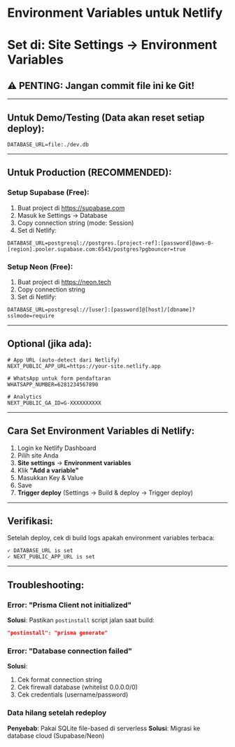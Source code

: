 # Environment Variables untuk Netlify
# Set di: Site Settings → Environment Variables

## ⚠️ PENTING: Jangan commit file ini ke Git!

---

## Untuk Demo/Testing (Data akan reset setiap deploy):

```
DATABASE_URL=file:./dev.db
```

---

## Untuk Production (RECOMMENDED):

### Setup Supabase (Free):

1. Buat project di https://supabase.com
2. Masuk ke Settings → Database
3. Copy connection string (mode: Session)
4. Set di Netlify:

```
DATABASE_URL=postgresql://postgres.[project-ref]:[password]@aws-0-[region].pooler.supabase.com:6543/postgres?pgbouncer=true
```

### Setup Neon (Free):

1. Buat project di https://neon.tech
2. Copy connection string
3. Set di Netlify:

```
DATABASE_URL=postgresql://[user]:[password]@[host]/[dbname]?sslmode=require
```

---

## Optional (jika ada):

```
# App URL (auto-detect dari Netlify)
NEXT_PUBLIC_APP_URL=https://your-site.netlify.app

# WhatsApp untuk form pendaftaran
WHATSAPP_NUMBER=6281234567890

# Analytics
NEXT_PUBLIC_GA_ID=G-XXXXXXXXXX
```

---

## Cara Set Environment Variables di Netlify:

1. Login ke Netlify Dashboard
2. Pilih site Anda
3. **Site settings** → **Environment variables**
4. Klik **"Add a variable"**
5. Masukkan Key & Value
6. Save
7. **Trigger deploy** (Settings → Build & deploy → Trigger deploy)

---

## Verifikasi:

Setelah deploy, cek di build logs apakah environment variables terbaca:

```
✓ DATABASE_URL is set
✓ NEXT_PUBLIC_APP_URL is set
```

---

## Troubleshooting:

### Error: "Prisma Client not initialized"
**Solusi**: Pastikan `postinstall` script jalan saat build:
```json
"postinstall": "prisma generate"
```

### Error: "Database connection failed"
**Solusi**: 
1. Cek format connection string
2. Cek firewall database (whitelist 0.0.0.0/0)
3. Cek credentials (username/password)

### Data hilang setelah redeploy
**Penyebab**: Pakai SQLite file-based di serverless
**Solusi**: Migrasi ke database cloud (Supabase/Neon)
